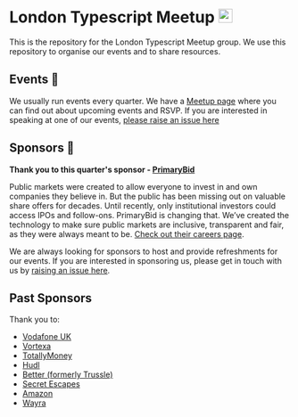 # London Typescript Meetup <img src="https://upload.wikimedia.org/wikipedia/commons/thumb/4/4c/Typescript_logo_2020.svg/1024px-Typescript_logo_2020.svg.png" height="25px">

This is the repository for the London Typescript Meetup group. We use this repository to organise our events and to share resources.

## Events 📅

We usually run events every quarter. We have a [Meetup page](https://www.meetup.com/London-Typescript-Meetup/) where you can find out about upcoming events and RSVP.
If you are interested in speaking at one of our events, [please raise an issue here](
    https://github.com/LondonTypescriptMeetup/speakers/)

## Sponsors 🎉
**Thank you to this quarter's sponsor - [PrimaryBid](https://primarybid.com/)**

Public markets were created to allow everyone to invest in and own companies they believe in. But the public has been missing out on valuable share offers for decades. Until recently, only institutional investors could access IPOs and follow-ons. PrimaryBid is changing that. We’ve created the technology to make sure public markets are inclusive, transparent and fair, as they were always meant to be.
[Check out their careers page](https://primarybid.com/careers/).


We are always looking for sponsors to host and provide refreshments for our events. If you are interested in sponsoring us, please get in touch with us by [raising an issue here](https://github.com/LondonTypescriptMeetup/sponsors/issues/new).

## Past Sponsors 
Thank you to:
- [Vodafone UK](https://careers.vodafone.com/life-at-vodafone/vodafone-engineering/)
- [Vortexa](https://www.vortexa.com/careers/)
- [TotallyMoney](https://www.totallymoney.com/careers/)
- [Hudl](https://www.hudl.com/jobs)
- [Better (formerly Trussle)](https://careers.better.co.uk/)
- [Secret Escapes](https://careers.secretescapes.com/jobs/)
- [Amazon](https://www.amazon.jobs/en/)
- [Wayra](https://www.wayra.de/startup-jobs)